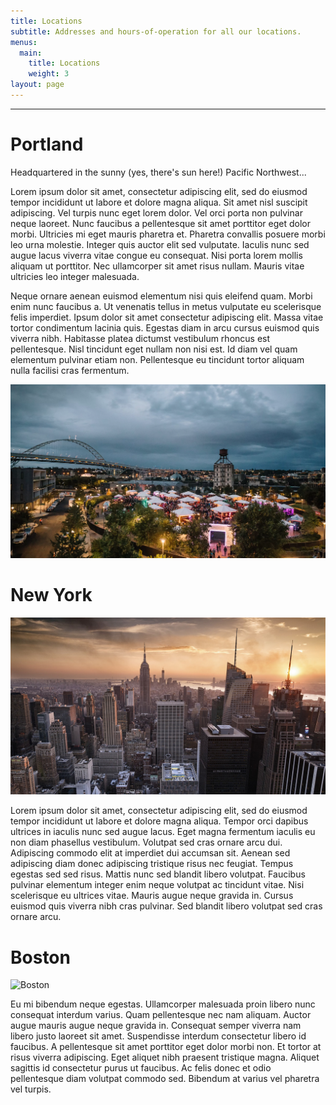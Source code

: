 ```yaml
---
title: Locations
subtitle: Addresses and hours-of-operation for all our locations.
menus:
  main:
    title: Locations
    weight: 3
layout: page
---
```

- - -

# Portland

Headquartered in the sunny (yes, there's sun here!) Pacific Northwest...

Lorem ipsum dolor sit amet, consectetur adipiscing elit, sed do eiusmod tempor incididunt ut labore et dolore magna aliqua. Sit amet nisl suscipit adipiscing. Vel turpis nunc eget lorem dolor. Vel orci porta non pulvinar neque laoreet. Nunc faucibus a pellentesque sit amet porttitor eget dolor morbi. Ultricies mi eget mauris pharetra et. Pharetra convallis posuere morbi leo urna molestie. Integer quis auctor elit sed vulputate. Iaculis nunc sed augue lacus viverra vitae congue eu consequat. Nisi porta lorem mollis aliquam ut porttitor. Nec ullamcorper sit amet risus nullam. Mauris vitae ultricies leo integer malesuada.

Neque ornare aenean euismod elementum nisi quis eleifend quam. Morbi enim nunc faucibus a. Ut venenatis tellus in metus vulputate eu scelerisque felis imperdiet. Ipsum dolor sit amet consectetur adipiscing elit. Massa vitae tortor condimentum lacinia quis. Egestas diam in arcu cursus euismod quis viverra nibh. Habitasse platea dictumst vestibulum rhoncus est pellentesque. Nisl tincidunt eget nullam non nisi est. Id diam vel quam elementum pulvinar etiam non. Pellentesque eu tincidunt tortor aliquam nulla facilisi cras fermentum.

![Portland](/images/pdx.png "Portland loves food.")

# New York

![New York City](/images/nyc.jpg "New York loves tall buildings.")

Lorem ipsum dolor sit amet, consectetur adipiscing elit, sed do eiusmod tempor incididunt ut labore et dolore magna aliqua. Tempor orci dapibus ultrices in iaculis nunc sed augue lacus. Eget magna fermentum iaculis eu non diam phasellus vestibulum. Volutpat sed cras ornare arcu dui. Adipiscing commodo elit at imperdiet dui accumsan sit. Aenean sed adipiscing diam donec adipiscing tristique risus nec feugiat. Tempus egestas sed sed risus. Mattis nunc sed blandit libero volutpat. Faucibus pulvinar elementum integer enim neque volutpat ac tincidunt vitae. Nisi scelerisque eu ultrices vitae. Mauris augue neque gravida in. Cursus euismod quis viverra nibh cras pulvinar. Sed blandit libero volutpat sed cras ornare arcu.

# Boston

![Boston](/images/bstn.jpg "Boston loves Boston!")

Eu mi bibendum neque egestas. Ullamcorper malesuada proin libero nunc consequat interdum varius. Quam pellentesque nec nam aliquam. Auctor augue mauris augue neque gravida in. Consequat semper viverra nam libero justo laoreet sit amet. Suspendisse interdum consectetur libero id faucibus. A pellentesque sit amet porttitor eget dolor morbi non. Et tortor at risus viverra adipiscing. Eget aliquet nibh praesent tristique magna. Aliquet sagittis id consectetur purus ut faucibus. Ac felis donec et odio pellentesque diam volutpat commodo sed. Bibendum at varius vel pharetra vel turpis.
